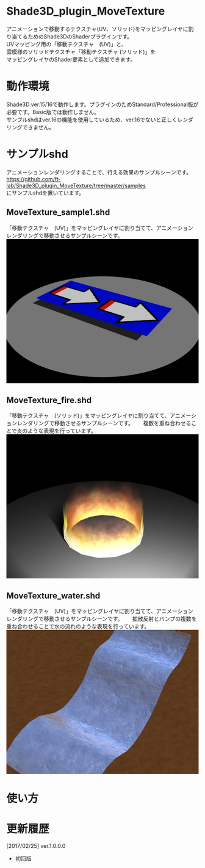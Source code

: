 # Shade3D_plugin_MoveTexture
アニメーションで移動するテクスチャ(UV、ソリッド)をマッピングレイヤに割り当てるためのShade3DのShaderプラグインです。  
UVマッピング用の「移動テクスチャ　(UV)」と、  
雲模様のソリッドテクスチャ「移動テクスチャ (ソリッド)」を  
マッピングレイヤのShader要素として追加できます。  

# 動作環境

Shade3D ver.15/16で動作します。プラグインのためStandard/Professional版が必要です。Basic版では動作しません。  
サンプルshdはver.16の機能を使用しているため、ver.16でないと正しくレンダリングできません。

# サンプルshd

アニメーションレンダリングすることで、行える効果のサンプルシーンです。  
https://github.com/ft-lab/Shade3D_plugin_MoveTexture/tree/master/samples  
にサンプルshdを置いています。  

## MoveTexture_sample1.shd
「移動テクスチャ　(UV)」をマッピングレイヤに割り当てて、アニメーションレンダリングで移動させるサンプルシーンです。
<img src="https://github.com/ft-lab/Shade3D_plugin_MoveTexture/blob/master/wiki_images/MoveTexture_sample1_image.jpg"/>

## MoveTexture_fire.shd
「移動テクスチャ　(ソリッド)」をマッピングレイヤに割り当てて、アニメーションレンダリングで移動させるサンプルシーンです。　　
複数を重ね合わせることで炎のような表現を行っています。
<img src="https://github.com/ft-lab/Shade3D_plugin_MoveTexture/blob/master/wiki_images/MoveTexture_fire_image.jpg"/>

## MoveTexture_water.shd
「移動テクスチャ　(UV)」をマッピングレイヤに割り当てて、アニメーションレンダリングで移動させるサンプルシーンです。　　
拡散反射とバンプの複数を重ね合わせることで水の流れのような表現を行っています。
<img src="https://github.com/ft-lab/Shade3D_plugin_MoveTexture/blob/master/wiki_images/MoveTexture_water_image.jpg"/>

# 使い方

# 更新履歴

[2017/02/25]  ver.1.0.0.0  
* 初回版
